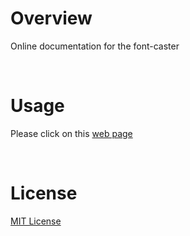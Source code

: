 # Overview

Online documentation for the font-caster

<br/>

# Usage

Please click on this [web page](https://font-caster-documentation.vercel.app/)

<br/>

# License
[MIT License](https://github.com/jynxio/font-caster-documentation/blob/main/LICENSE)

<br/>
